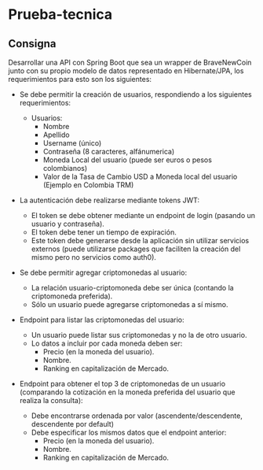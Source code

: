 # Prueba-tecnica

## Consigna

Desarrollar una API con Spring Boot que sea un wrapper de BraveNewCoin junto con su propio modelo de datos representado en Hibernate/JPA, los
requerimientos para esto son los siguientes:

* Se debe permitir la creación de usuarios, respondiendo a los siguientes requerimientos:
    * Usuarios:
        * Nombre
        * Apellido
        * Username (único)
        * Contraseña (8 caracteres, alfánumerica)
        * Moneda Local del usuario (puede ser euros o pesos colombianos)
        * Valor de la Tasa de Cambio USD a Moneda local del usuario (Ejemplo en Colombia TRM)

* La autenticación debe realizarse mediante tokens JWT:
    * El token se debe obtener mediante un endpoint de login (pasando un usuario y contraseña).
    * El token debe tener un tiempo de expiración.
    * Este token debe generarse desde la aplicación sin utilizar servicios externos (puede utilizarse packages que faciliten la creación del mismo
      pero no servicios como auth0).

* Se debe permitir agregar criptomonedas al usuario:
    * La relación usuario-criptomoneda debe ser única (contando la criptomoneda preferida).
    * Sólo un usuario puede agregarse criptomonedas a sí mismo.

* Endpoint para listar las criptomonedas del usuario:
    * Un usuario puede listar sus criptomonedas y no la de otro usuario.
    * Lo datos a incluir por cada moneda deben ser:
        * Precio (en la moneda del usuario).
        * Nombre.
        * Ranking en capitalización de Mercado.
* Endpoint para obtener el top 3 de criptomonedas de un usuario (comparando la cotización en la moneda preferida del usuario que realiza la consulta):
  * Debe encontrarse ordenada por valor (ascendente/descendente, descendente por default)
  * Debe especificar los mismos datos que el endpoint anterior:
    * Precio (en la moneda del usuario).
    * Nombre.
    * Ranking en capitalización de Mercado.
